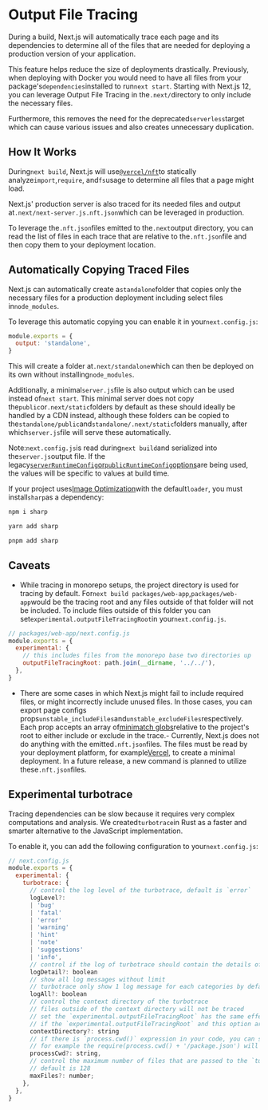 # Output File Tracing

During a build, Next.js will automatically trace each page and its dependencies to determine all of the files that are needed for deploying a production version of your application.

This feature helps reduce the size of deployments drastically. Previously, when deploying with Docker you would need to have all files from your package's`dependencies`installed to run`next start`. Starting with Next.js 12, you can leverage Output File Tracing in the`.next/`directory to only include the necessary files.

Furthermore, this removes the need for the deprecated`serverless`target which can cause various issues and also creates unnecessary duplication.

## How It Works

During`next build`, Next.js will use[`@vercel/nft`](https://github.com/vercel/nft)to statically analyze`import`,`require`, and`fs`usage to determine all files that a page might load.

Next.js' production server is also traced for its needed files and output at`.next/next-server.js.nft.json`which can be leveraged in production.

To leverage the`.nft.json`files emitted to the`.next`output directory, you can read the list of files in each trace that are relative to the`.nft.json`file and then copy them to your deployment location.

## Automatically Copying Traced Files

Next.js can automatically create a`standalone`folder that copies only the necessary files for a production deployment including select files in`node_modules`.

To leverage this automatic copying you can enable it in your`next.config.js`:

```js
module.exports = {
  output: 'standalone',
}

```

This will create a folder at`.next/standalone`which can then be deployed on its own without installing`node_modules`.

Additionally, a minimal`server.js`file is also output which can be used instead of`next start`. This minimal server does not copy the`public`or`.next/static`folders by default as these should ideally be handled by a CDN instead, although these folders can be copied to the`standalone/public`and`standalone/.next/static`folders manually, after which`server.js`file will serve these automatically.

Note:`next.config.js`is read during`next build`and serialized into the`server.js`output file. If the legacy[`serverRuntimeConfig`or`publicRuntimeConfig`options](/docs/api-reference/next.config.js/runtime-configuration)are being used, the values will be specific to values at build time.

If your project uses[Image Optimization](/docs/basic-features/image-optimization)with the default`loader`, you must install`sharp`as a dependency:

```bash
npm i sharp

```

```bash
yarn add sharp

```

```bash
pnpm add sharp

```

## Caveats

- While tracing in monorepo setups, the project directory is used for tracing by default. For`next build packages/web-app`,`packages/web-app`would be the tracing root and any files outside of that folder will not be included. To include files outside of this folder you can set`experimental.outputFileTracingRoot`in your`next.config.js`.

```js
// packages/web-app/next.config.js
module.exports = {
  experimental: {
    // this includes files from the monorepo base two directories up
    outputFileTracingRoot: path.join(__dirname, '../../'),
  },
}

```

- There are some cases in which Next.js might fail to include required files, or might incorrectly include unused files. In those cases, you can export page configs props`unstable_includeFiles`and`unstable_excludeFiles`respectively. Each prop accepts an array of[minimatch globs](https://www.npmjs.com/package/minimatch)relative to the project's root to either include or exclude in the trace.- Currently, Next.js does not do anything with the emitted`.nft.json`files. The files must be read by your deployment platform, for example[Vercel](https://vercel.com), to create a minimal deployment. In a future release, a new command is planned to utilize these`.nft.json`files.

## Experimental turbotrace

Tracing dependencies can be slow because it requires very complex computations and analysis. We created`turbotrace`in Rust as a faster and smarter alternative to the JavaScript implementation.

To enable it, you can add the following configuration to your`next.config.js`:

```js
// next.config.js
module.exports = {
  experimental: {
    turbotrace: {
      // control the log level of the turbotrace, default is `error`
      logLevel?:
      | 'bug'
      | 'fatal'
      | 'error'
      | 'warning'
      | 'hint'
      | 'note'
      | 'suggestions'
      | 'info',
      // control if the log of turbotrace should contain the details of the analysis, default is `false`
      logDetail?: boolean
      // show all log messages without limit
      // turbotrace only show 1 log message for each categories by default
      logAll?: boolean
      // control the context directory of the turbotrace
      // files outside of the context directory will not be traced
      // set the `experimental.outputFileTracingRoot` has the same effect
      // if the `experimental.outputFileTracingRoot` and this option are both set, the `experimental.turbotrace.contextDirectory` will be used
      contextDirectory?: string
      // if there is `process.cwd()` expression in your code, you can set this option to tell `turbotrace` the value of `process.cwd()` while tracing.
      // for example the require(process.cwd() + '/package.json') will be traced as require('/path/to/cwd/package.json')
      processCwd?: string,
      // control the maximum number of files that are passed to the `turbotrace`
      // default is 128
      maxFiles?: number;
    },
  },
}

```
